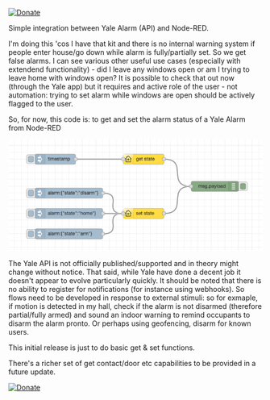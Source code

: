 [![Donate](https://img.shields.io/badge/Donate-PayPal-green.svg)](https://www.paypal.com/cgi-bin/webscr?cmd=_s-xclick&hosted_button_id=MBAQ88WXKP2E2)

Simple integration between Yale Alarm (API) and Node-RED.

I'm doing this 'cos I have that kit and there is no internal warning system if people enter house/go down while alarm is fully/partially set. So we get false alarms. I can see various other useful use cases (especially with extendend functionality) - did I leave any windows open or am I trying to leave home with windows open? It is possible to check that out now (through the Yale app) but it requires and active role of the user - not automation: trying to set alarm while windows are open should be actively flagged to the user.

So, for now, this code is: to get and set the alarm status of a Yale Alarm from Node-RED

<img src="docs/v0.1.x_Flow_Example.png">

The Yale API is not officially published/supported and in theory might change without notice. That said, while Yale have done a decent job it doesn't appear to evolve particularly quickly. It should be noted that there is no ability to register for notifications (for instance using webhooks). So flows need to be developed in response to external stimuli: so for exmaple, if motion is detected in my hall, check if the alarm is not disarmed (therefore partial/fully armed) and sound an indoor warning to remind occupants to disarm the alarm pronto. Or perhaps using geofencing, disarm for known users.

This initial release is just to do basic get & set functions.

There's a richer set of get contact/door etc capabilities to be provided in a future update.

[![Donate](https://img.shields.io/badge/Donate-PayPal-green.svg)](https://www.paypal.com/cgi-bin/webscr?cmd=_s-xclick&hosted_button_id=MBAQ88WXKP2E2)